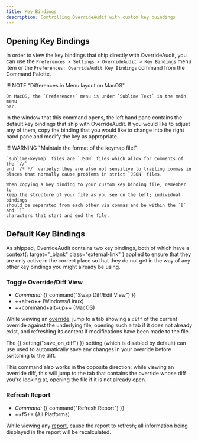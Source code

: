 ```yaml
---
title: Key Bindings
description: Controlling OverrideAudit with custom key buindings
---
```


## Opening Key Bindings

In order to view the key bindings that ship directly with OverrideAudit, you can
use the `Preferences > Settings > OverrideAudit > Key Bindings` menu item or
the `Preferences: OverrideAudit Key Bindings` command from the Command Palette.

!!! NOTE "Differences in Menu layout on MacOS"

    On MacOS, the `Preferences` menu is under `Sublime Text` in the main menu
    bar.

In the window that this command opens, the left hand pane contains the default
key bindings that ship with OverrideAudit. If you would like to adjust any of
them, copy the binding that you would like to change into the right hand pane
and modify the key as appropriate.

!!! WARNING "Maintain the format of the keymap file!"

    `sublime-keymap` files are `JSON` files which allow for comments of the `//`
    and `/* */` variety; they are also not sensitive to trailing commas in
    places that normally cause problems in strict `JSON` files.

    When copying a key binding to your custom key binding file, remember to
    keep the structure of your file as you see on the left; individual bindings
    should be separated from each other via commas and be within the `[` and `]`
    characters that start and end the file.


## Default Key Bindings

As shipped, OverrideAudit contains two key bindings, both of which have a
[context](https://www.sublimetext.com/docs/key_bindings.html#context-key){: target="_blank" class="external-link" }
applied to ensure that they are only active in the correct place so that they
do not get in the way of any other key bindings you might already be using.


### Toggle Override/Diff View

- *Command:* {{ command("Swap Diff/Edit View") }}
- ++alt+o++ (Windows/Linux)
- ++command+alt+up++ (MacOS)

While viewing an [override](../terminology/overrides.md), jump to a tab showing
a `diff` of the current override against the underlying file, opening such a
tab if it does not already exist, and refreshing its content if modifications
have been made to the file.

The {{ setting("save_on_diff") }} setting (which is disabled by default) can
use used to automatically save any changes in your override before switching to
the diff.

This command also works in the opposite direction; while viewing an override
diff, this will jump to the tab that contains the override whose diff you're
looking at, opening the file if it is not already open.


### Refresh Report

- *Command:* {{ command("Refresh Report") }}
- ++f5++ (All Platforms)

While viewing any [report](../reports/index.md), cause the report to refresh; all
information being displayed in the report will be recalculated.
